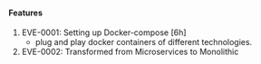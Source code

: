 #### Features
1. EVE-0001: Setting up Docker-compose [6h]
    - plug and play docker containers of different technologies.
2. EVE-0002: Transformed from Microservices to Monolithic